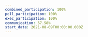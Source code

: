 ```yaml
---
combined_participation: 100%
poll_participation: 100%
exec_participation: 100%
communication: 57.58%
start_date: 2021-08-09T00:00:00.000Z
---
```

